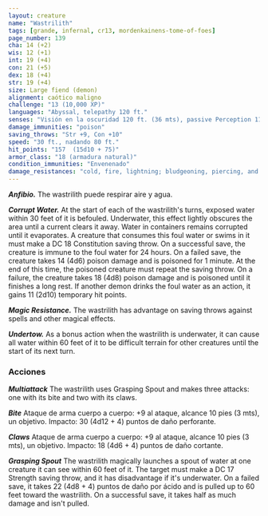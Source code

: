 ```yaml
---
layout: creature
name: "Wastrilith"
tags: [grande, infernal, cr13, mordenkainens-tome-of-foes]
page_number: 139
cha: 14 (+2)
wis: 12 (+1)
int: 19 (+4)
con: 21 (+5)
dex: 18 (+4)
str: 19 (+4)
size: Large fiend (demon)
alignment: caótico maligno
challenge: "13 (10,000 XP)"
languages: "Abyssal, telepathy 120 ft."
senses: "Visión en la oscuridad 120 ft. (36 mts), passive Perception 11"
damage_immunities: "poison"
saving_throws: "Str +9, Con +10"
speed: "30 ft., nadando 80 ft."
hit_points: "157  (15d10 + 75)"
armor_class: "18 (armadura natural)"
condition_immunities: "Envenenado"
damage_resistances: "cold, fire, lightning; bludgeoning, piercing, and slashing from nonmagical attacks"
---
```


***Anfibio.*** The wastrilith puede respirar aire y agua.

***Corrupt Water.*** At the start of each of the wastrilith's turns, exposed water within 30 feet of it is befouled. Underwater, this effect lightly obscures the area until a current clears it away. Water in containers remains corrupted until it evaporates.
A creature that consumes this foul water or swims in it must make a DC 18 Constitution saving throw. On a successful save, the creature is immune to the foul water for 24 hours. On a failed save, the creature takes 14 (4d6) poison damage and is poisoned for 1 minute. At the end of this time, the poisoned creature must repeat the saving throw. On a failure, the creature takes 18 (4d8) poison damage and is poisoned until it finishes a long rest.
If another demon drinks the foul water as an action, it gains 11 (2d10) temporary hit points.

***Magic Resistance.*** The wastrilith has advantage on saving throws against spells and other magical effects.

***Undertow.*** As a bonus action when the wastrilith is underwater, it can cause all water within 60 feet of it to be difficult terrain for other creatures until the start of its next turn.

### Acciones

***Multiattack*** The wastrilith uses Grasping Spout and makes three attacks: one with its bite and two with its claws.

***Bite*** Ataque de arma cuerpo a cuerpo: +9 al ataque, alcance 10 pies (3 mts), un objetivo. Impacto: 30 (4d12 + 4) puntos de daño perforante.

***Claws*** Ataque de arma cuerpo a cuerpo: +9 al ataque, alcance 10 pies (3 mts), un objetivo. Impacto: 18 (4d6 + 4) puntos de daño cortante.

***Grasping Spout*** The wastrilith magically launches a spout of water at one creature it can see within 60 feet of it. The target must make a DC 17 Strength saving throw, and it has disadvantage if it's underwater. On a failed save, it takes 22 (4d8 + 4) puntos de daño por ácido and is pulled up to 60 feet toward the wastrilith. On a successful save, it takes half as much damage and isn't pulled.